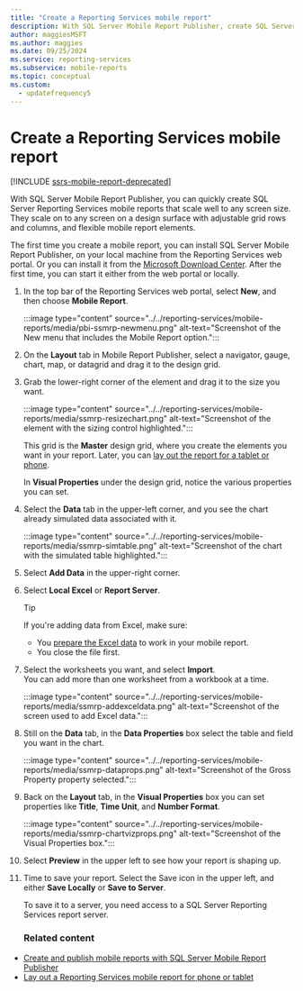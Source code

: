 ```yaml
---
title: "Create a Reporting Services mobile report"
description: With SQL Server Mobile Report Publisher, create SQL Server Reporting Services mobile reports for any screen size with flexible mobile report elements.
author: maggiesMSFT
ms.author: maggies
ms.date: 09/25/2024
ms.service: reporting-services
ms.subservice: mobile-reports
ms.topic: conceptual
ms.custom:
  - updatefrequency5
---
```

# Create a Reporting Services mobile report

[!INCLUDE [ssrs-mobile-report-deprecated](../../includes/ssrs-mobile-report-deprecated.md)]

With SQL Server Mobile Report Publisher, you can quickly create SQL Server Reporting Services mobile reports that scale well to any screen size. They scale on to any screen on a design surface with adjustable grid rows and columns, and flexible mobile report elements.  
  
The first time you create a mobile report, you can install SQL Server Mobile Report Publisher, on your local machine from the Reporting Services web portal. Or you can install it from the [Microsoft Download Center](https://go.microsoft.com/fwlink/?LinkID=733527). After the first time, you can start it either from the web portal or locally.   
    
1. In the top bar of the Reporting Services web portal, select **New**, and then choose **Mobile Report**.  
  
   :::image type="content" source="../../reporting-services/mobile-reports/media/pbi-ssmrp-newmenu.png" alt-text="Screenshot of the New menu that includes the Mobile Report option.":::
  
     
1. On the **Layout** tab in Mobile Report Publisher, select a navigator, gauge, chart, map, or datagrid and drag it to the design grid.  
  
1. Grab the lower-right corner of the element and drag it to the size you want.  
  
   :::image type="content" source="../../reporting-services/mobile-reports/media/ssmrp-resizechart.png" alt-text="Screenshot of the element with the sizing control highlighted.":::
  
   This grid is the **Master** design grid, where you create the elements you want in your report. Later, you can [lay out the report for a tablet or phone](../../reporting-services/mobile-reports/lay-out-a-reporting-services-mobile-report-for-phone-or-tablet.md).     
     
   In **Visual Properties** under the design grid, notice the various properties you can set.  
     
1. Select the **Data** tab in the upper-left corner, and you see the chart already simulated data associated with it.   
  
   :::image type="content" source="../../reporting-services/mobile-reports/media/ssmrp-simtable.png" alt-text="Screenshot of the chart with the simulated table highlighted.":::  
  
1. Select **Add Data** in the upper-right corner.  
  
1. Select **Local Excel** or **Report Server**.  
  
   > [!TIP]  
   > If you're adding data from Excel, make sure:
   >
   > * You [prepare the Excel data](../../reporting-services/mobile-reports/prepare-excel-data-for-reporting-services-mobile-reports.md) to work in your mobile report.  
   > * You close the file first.

1. Select the worksheets you want, and select **Import**.   
   You can add more than one worksheet from a workbook at a time.  
    
     :::image type="content" source="../../reporting-services/mobile-reports/media/ssmrp-addexceldata.png" alt-text="Screenshot of the screen used to add Excel data.":::  
  
1. Still on the **Data** tab, in the **Data Properties** box select the table and field you want in the chart.  
  
   :::image type="content" source="../../reporting-services/mobile-reports/media/ssmrp-dataprops.png" alt-text="Screenshot of the Gross Property property selected.":::   
  
1. Back on the **Layout** tab, in the **Visual Properties** box you can set properties like **Title**, **Time Unit**, and **Number Format**.  
  
   :::image type="content" source="../../reporting-services/mobile-reports/media/ssmrp-chartvizprops.png" alt-text="Screenshot of the Visual Properties box.":::  
 
1. Select **Preview** in the upper left to see how your report is shaping up.  
  
1. Time to save your report. Select the Save icon in the upper left, and either **Save Locally** or **Save to Server**.  
  
   To save it to a server, you need access to a SQL Server Reporting Services report server.  
     
   ### Related content 
     
-   [Create and publish mobile reports with SQL Server Mobile Report Publisher](../../reporting-services/mobile-reports/create-mobile-reports-with-sql-server-mobile-report-publisher.md)  
-   [Lay out a Reporting Services mobile report for phone or tablet](../../reporting-services/mobile-reports/lay-out-a-reporting-services-mobile-report-for-phone-or-tablet.md)  
  
   
